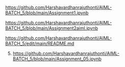 https://github.com/Harshavardhanrajuthonti/AIML-BATCH_5/blob/main/Assignment1.ipynb


https://github.com/Harshavardhanrajuthonti/AIML-BATCH_5/blob/main/Assignment2aiml.ipynb



https://github.com/Harshavardhanrajuthonti/AIML-BATCH_5/edit/main/README.md


5. https://github.com/Harshavardhanrajuthonti/AIML-BATCH_5/blob/main/Assignment_05.ipynb
